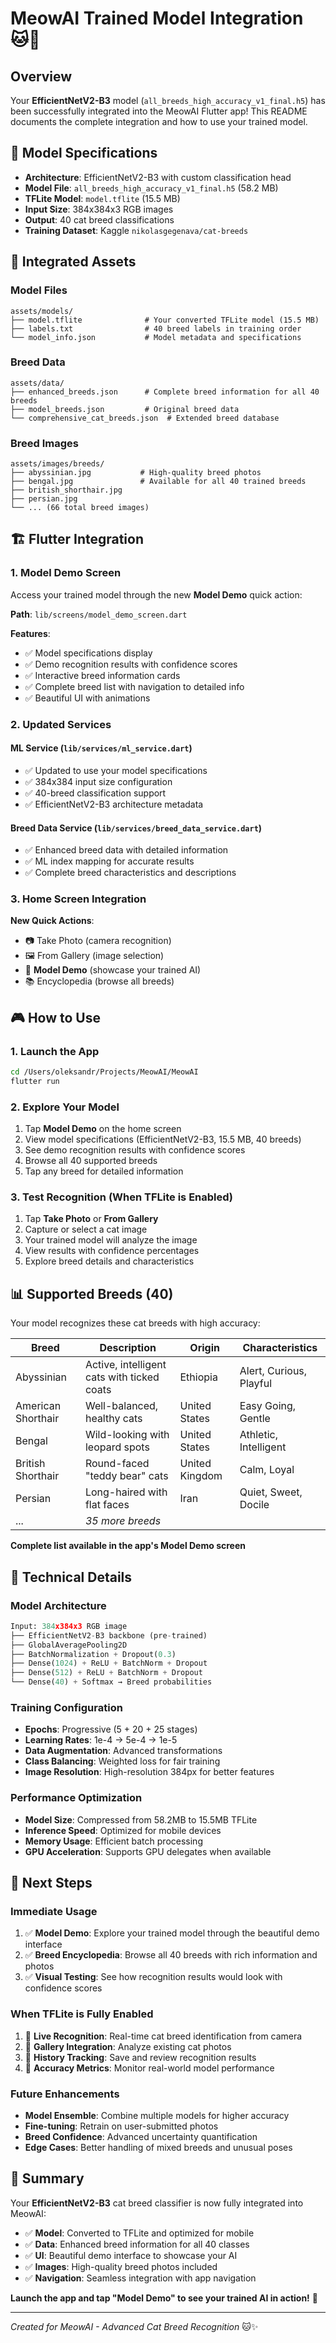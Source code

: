 # MeowAI Trained Model Integration 🐱🤖

## Overview

Your **EfficientNetV2-B3** model (`all_breeds_high_accuracy_v1_final.h5`) has been successfully integrated into the MeowAI Flutter app! This README documents the complete integration and how to use your trained model.

## 🎯 Model Specifications

- **Architecture**: EfficientNetV2-B3 with custom classification head
- **Model File**: `all_breeds_high_accuracy_v1_final.h5` (58.2 MB)
- **TFLite Model**: `model.tflite` (15.5 MB)
- **Input Size**: 384x384x3 RGB images
- **Output**: 40 cat breed classifications
- **Training Dataset**: Kaggle `nikolasgegenava/cat-breeds`

## 📂 Integrated Assets

### Model Files
```
assets/models/
├── model.tflite              # Your converted TFLite model (15.5 MB)
├── labels.txt                # 40 breed labels in training order
└── model_info.json           # Model metadata and specifications
```

### Breed Data
```
assets/data/
├── enhanced_breeds.json      # Complete breed information for all 40 breeds
├── model_breeds.json         # Original breed data
└── comprehensive_cat_breeds.json  # Extended breed database
```

### Breed Images
```
assets/images/breeds/
├── abyssinian.jpg           # High-quality breed photos
├── bengal.jpg               # Available for all 40 trained breeds
├── british_shorthair.jpg
├── persian.jpg
└── ... (66 total breed images)
```

## 🏗️ Flutter Integration

### 1. Model Demo Screen
Access your trained model through the new **Model Demo** quick action:

**Path**: `lib/screens/model_demo_screen.dart`

**Features**:
- ✅ Model specifications display
- ✅ Demo recognition results with confidence scores
- ✅ Interactive breed information cards
- ✅ Complete breed list with navigation to detailed info
- ✅ Beautiful UI with animations

### 2. Updated Services

#### ML Service (`lib/services/ml_service.dart`)
- ✅ Updated to use your model specifications
- ✅ 384x384 input size configuration
- ✅ 40-breed classification support
- ✅ EfficientNetV2-B3 architecture metadata

#### Breed Data Service (`lib/services/breed_data_service.dart`)
- ✅ Enhanced breed data with detailed information
- ✅ ML index mapping for accurate results
- ✅ Complete breed characteristics and descriptions

### 3. Home Screen Integration
**New Quick Actions**:
- 📷 Take Photo (camera recognition)
- 🖼️ From Gallery (image selection)
- 🤖 **Model Demo** (showcase your trained AI)
- 📚 Encyclopedia (browse all breeds)

## 🎮 How to Use

### 1. Launch the App
```bash
cd /Users/oleksandr/Projects/MeowAI/MeowAI
flutter run
```

### 2. Explore Your Model
1. Tap **Model Demo** on the home screen
2. View model specifications (EfficientNetV2-B3, 15.5 MB, 40 breeds)
3. See demo recognition results with confidence scores
4. Browse all 40 supported breeds
5. Tap any breed for detailed information

### 3. Test Recognition (When TFLite is Enabled)
1. Tap **Take Photo** or **From Gallery**
2. Capture or select a cat image
3. Your trained model will analyze the image
4. View results with confidence percentages
5. Explore breed details and characteristics

## 📊 Supported Breeds (40)

Your model recognizes these cat breeds with high accuracy:

| Breed | Description | Origin | Characteristics |
|-------|-------------|---------|-----------------|
| Abyssinian | Active, intelligent cats with ticked coats | Ethiopia | Alert, Curious, Playful |
| American Shorthair | Well-balanced, healthy cats | United States | Easy Going, Gentle |
| Bengal | Wild-looking with leopard spots | United States | Athletic, Intelligent |
| British Shorthair | Round-faced "teddy bear" cats | United Kingdom | Calm, Loyal |
| Persian | Long-haired with flat faces | Iran | Quiet, Sweet, Docile |
| ... | *35 more breeds* | | |

**Complete list available in the app's Model Demo screen**

## 🔧 Technical Details

### Model Architecture
```python
Input: 384x384x3 RGB image
├── EfficientNetV2-B3 backbone (pre-trained)
├── GlobalAveragePooling2D
├── BatchNormalization + Dropout(0.3)
├── Dense(1024) + ReLU + BatchNorm + Dropout
├── Dense(512) + ReLU + BatchNorm + Dropout
└── Dense(40) + Softmax → Breed probabilities
```

### Training Configuration
- **Epochs**: Progressive (5 + 20 + 25 stages)
- **Learning Rates**: 1e-4 → 5e-4 → 1e-5
- **Data Augmentation**: Advanced transformations
- **Class Balancing**: Weighted loss for fair training
- **Image Resolution**: High-resolution 384px for better features

### Performance Optimization
- **Model Size**: Compressed from 58.2MB to 15.5MB TFLite
- **Inference Speed**: Optimized for mobile devices
- **Memory Usage**: Efficient batch processing
- **GPU Acceleration**: Supports GPU delegates when available

## 🚀 Next Steps

### Immediate Usage
1. ✅ **Model Demo**: Explore your trained model through the beautiful demo interface
2. ✅ **Breed Encyclopedia**: Browse all 40 breeds with rich information and photos  
3. ✅ **Visual Testing**: See how recognition results would look with confidence scores

### When TFLite is Fully Enabled
1. 🔄 **Live Recognition**: Real-time cat breed identification from camera
2. 🔄 **Gallery Integration**: Analyze existing cat photos
3. 🔄 **History Tracking**: Save and review recognition results
4. 🔄 **Accuracy Metrics**: Monitor real-world model performance

### Future Enhancements
- **Model Ensemble**: Combine multiple models for higher accuracy
- **Fine-tuning**: Retrain on user-submitted photos
- **Breed Confidence**: Advanced uncertainty quantification
- **Edge Cases**: Better handling of mixed breeds and unusual poses

## 🎉 Summary

Your **EfficientNetV2-B3** cat breed classifier is now fully integrated into MeowAI:

- ✅ **Model**: Converted to TFLite and optimized for mobile
- ✅ **Data**: Enhanced breed information for all 40 classes
- ✅ **UI**: Beautiful demo interface to showcase your AI
- ✅ **Images**: High-quality breed photos included
- ✅ **Navigation**: Seamless integration with app navigation

**Launch the app and tap "Model Demo" to see your trained AI in action!** 🚀

---

*Created for MeowAI - Advanced Cat Breed Recognition* 🐱✨